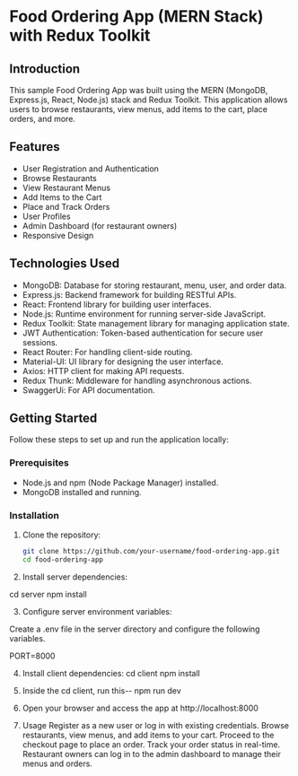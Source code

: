 # Food Ordering App (MERN Stack) with Redux Toolkit

## Introduction

This sample Food Ordering App was built using the MERN (MongoDB, Express.js, React, Node.js) stack and Redux Toolkit. This application allows users to browse restaurants, view menus, add items to the cart, place orders, and more.

## Features

- User Registration and Authentication
- Browse Restaurants
- View Restaurant Menus
- Add Items to the Cart
- Place and Track Orders
- User Profiles
- Admin Dashboard (for restaurant owners)
- Responsive Design

## Technologies Used

- MongoDB: Database for storing restaurant, menu, user, and order data.
- Express.js: Backend framework for building RESTful APIs.
- React: Frontend library for building user interfaces.
- Node.js: Runtime environment for running server-side JavaScript.
- Redux Toolkit: State management library for managing application state.
- JWT Authentication: Token-based authentication for secure user sessions.
- React Router: For handling client-side routing.
- Material-UI: UI library for designing the user interface.
- Axios: HTTP client for making API requests.
- Redux Thunk: Middleware for handling asynchronous actions.
- SwaggerUi: For API documentation.

## Getting Started

Follow these steps to set up and run the application locally:

### Prerequisites

- Node.js and npm (Node Package Manager) installed.
- MongoDB installed and running.

### Installation

1. Clone the repository:

   ```bash
   git clone https://github.com/your-username/food-ordering-app.git
   cd food-ordering-app


2. Install server dependencies:

cd server
npm install

3. Configure server environment variables:

Create a .env file in the server directory and configure the following variables.

PORT=8000

4.  Install client dependencies:
cd client
npm install

5. Inside the cd client,
run this--   npm run dev

6. Open your browser and access the app at http://localhost:8000

7.  Usage
 Register as a new user or log in with existing credentials.
Browse restaurants, view menus, and add items to your cart.
Proceed to the checkout page to place an order.
Track your order status in real-time.
Restaurant owners can log in to the admin dashboard to manage their menus and orders.
